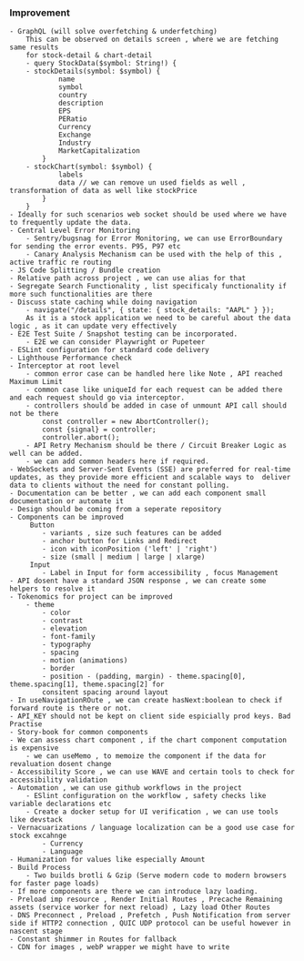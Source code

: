 ### Improvement

    - GraphQL (will solve overfetching & underfetching)
        This can be observed on details screen , where we are fetching same results
        for stock-detail & chart-detail
        - query StockData($symbol: String!) {
        - stockDetails(symbol: $symbol) {
                name
                symbol
                country
                description
                EPS
                PERatio
                Currency
                Exchange
                Industry
                MarketCapitalization
            }
        - stockChart(symbol: $symbol) {
                labels
                data // we can remove un used fields as well , transformation of data as well like stockPrice
            }
        }
    - Ideally for such scenarios web socket should be used where we have to frequently update the data.
    - Central Level Error Monitoring
        - Sentry/bugsnag for Error Monitoring, we can use ErrorBoundary for sending the error events. P95, P97 etc
        - Canary Analysis Mechanism can be used with the help of this , active traffic re routing
    - JS Code Splitting / Bundle creation
    - Relative path across project , we can use alias for that
    - Segregate Search Functionality , list specificaly functionality if more such functionalities are there
    - Discuss state caching while doing navigation
        - navigate("/details", { state: { stock_details: "AAPL" } }); 
        As it is a stock application we need to be careful about the data logic , as it can update very effectively
    - E2E Test Suite / Snapshot testing can be incorporated.
        - E2E we can consider Playwright or Pupeteer
    - ESLint configuration for standard code delivery
    - Lighthouse Performance check
    - Interceptor at root level
        - common error case can be handled here like Note , API reached Maximum Limit
        - common case like uniqueId for each request can be added there and each request should go via interceptor.
        - controllers should be added in case of unmount API call should not be there
            const controller = new AbortController();
            const {signal} = controller;
            controller.abort();
        - API Retry Mechanism should be there / Circuit Breaker Logic as well can be added.
        - we can add common headers here if required.
    - WebSockets and Server-Sent Events (SSE) are preferred for real-time updates, as they provide more efficient and scalable ways to  deliver data to clients without the need for constant polling.
    - Documentation can be better , we can add each component small documentation or automate it
    - Design should be coming from a seperate repository
    - Components can be improved
         Button 
            - variants , size such features can be added
            - anchor button for Links and Redirect
            - icon with iconPosition ('left' | 'right')
            - size (small | medium | large | xlarge)
         Input   
            - Label in Input for form accessibility , focus Management
    - API dosent have a standard JSON response , we can create some helpers to resolve it
    - Tokenomics for project can be improved
        - theme
            - color
            - contrast
            - elevation
            - font-family
            - typography
            - spacing
            - motion (animations)
            - border
            - position - (padding, margin) - theme.spacing[0], theme.spacing[1], theme.spacing[2] for   
            consitent spacing around layout
    - In useNavigationROute , we can create hasNext:boolean to check if forward route is there or not.
    - API_KEY should not be kept on client side espicially prod keys. Bad Practise
    - Story-book for common components 
    - We can assess chart component , if the chart component computation is expensive 
        - we can useMemo , to memoize the component if the data for revaluation dosent change
    - Accessibility Score , we can use WAVE and certain tools to check for accessibility validation
    - Automation , we can use github workflows in the project
        - ESlint configuration on the workflow , safety checks like variable declarations etc
        - Create a docker setup for UI verification , we can use tools like devstack
    - Vernacuarizations / language localization can be a good use case for stock excahnge
            - Currency
            - Language
    - Humanization for values like especially Amount
    - Build Process
        - Two builds brotli & Gzip (Serve modern code to modern browsers for faster page loads)
    - If more components are there we can introduce lazy loading.
    - Preload imp resource , Render Initial Routes , Precache Remaining assets (service worker for next reload) , Lazy load Other Routes
    - DNS Preconnect , Preload , Prefetch , Push Notification from server side if HTTP2 connection , QUIC UDP protocol can be useful however in nascent stage
    - Constant shimmer in Routes for fallback
    - CDN for images , webP wrapper we might have to write